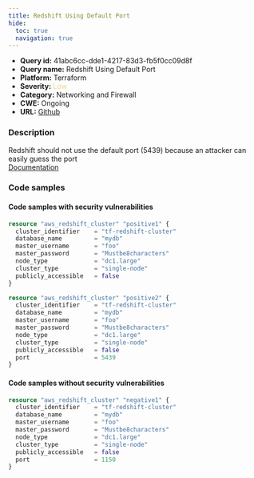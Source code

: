 ```yaml
---
title: Redshift Using Default Port
hide:
  toc: true
  navigation: true
---
```


<style>
  .highlight .hll {
    background-color: #ff171742;
  }
  .md-content {
    max-width: 1100px;
    margin: 0 auto;
  }
</style>

-   **Query id:** 41abc6cc-dde1-4217-83d3-fb5f0cc09d8f
-   **Query name:** Redshift Using Default Port
-   **Platform:** Terraform
-   **Severity:** <span style="color:#edd57e">Low</span>
-   **Category:** Networking and Firewall
-   **CWE:** Ongoing
-   **URL:** [Github](https://github.com/DataDog/kics/tree/master/assets/queries/terraform/aws/redshift_using_default_port)

### Description
Redshift should not use the default port (5439) because an attacker can easily guess the port<br>
[Documentation](https://registry.terraform.io/providers/hashicorp/aws/latest/docs/resources/redshift_cluster#port)

### Code samples
#### Code samples with security vulnerabilities
```tf title="Positive test num. 1 - tf file" hl_lines="1"
resource "aws_redshift_cluster" "positive1" {
  cluster_identifier    = "tf-redshift-cluster"
  database_name         = "mydb"
  master_username       = "foo"
  master_password       = "Mustbe8characters"
  node_type             = "dc1.large"
  cluster_type          = "single-node"
  publicly_accessible   = false
}

```
```tf title="Positive test num. 2 - tf file" hl_lines="9"
resource "aws_redshift_cluster" "positive2" {
  cluster_identifier    = "tf-redshift-cluster"
  database_name         = "mydb"
  master_username       = "foo"
  master_password       = "Mustbe8characters"
  node_type             = "dc1.large"
  cluster_type          = "single-node"
  publicly_accessible   = false
  port                  = 5439
}

```


#### Code samples without security vulnerabilities
```tf title="Negative test num. 1 - tf file"
resource "aws_redshift_cluster" "negative1" {
  cluster_identifier    = "tf-redshift-cluster"
  database_name         = "mydb"
  master_username       = "foo"
  master_password       = "Mustbe8characters"
  node_type             = "dc1.large"
  cluster_type          = "single-node"
  publicly_accessible   = false
  port                  = 1150
}

```
